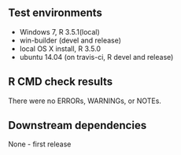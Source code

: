 ## Test environments
* Windows 7, R 3.5.1(local)
* win-builder (devel and release)
* local OS X install, R 3.5.0
* ubuntu 14.04 (on travis-ci, R devel and release)

## R CMD check results
There were no ERRORs, WARNINGs, or NOTEs.

## Downstream dependencies
None - first release
